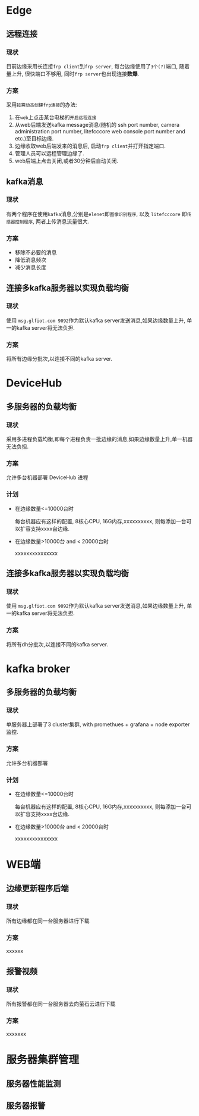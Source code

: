 # Edge
## 远程连接
### 现状
目前边缘采用长连接`frp client`到`frp server`, 每台边缘使用了`3个(?)`端口, 随着量上升, 很快端口不够用, 同时`frp server`也出现连接**数爆**.

### 方案
采用`按需动态创建frp连接`的办法:
1. 在`web`上点击某台电梯的`开启远程连接`
2. 从web后端发送kafka message消息(随机的 ssh port number, camera administration port number, litefcccore web console port number and etc.)至目标边缘.
3. 边缘收取web后端发来的消息后, 启动`frp client`并打开指定端口.
4. 管理人员可以远程管理边缘了.
5. web后端上点击关闭,或者30分钟后自动关闭.

## kafka消息
### 现状
有两个程序在使用`kafka`消息,分别是`elenet`即`图像识别程序`, 以及 `litefcccore` 即`传感器控制程序`, 两者上传消息流量很大.
### 方案
* 移除不必要的消息
* 降低消息频次
* 减少消息长度

## 连接多kafka服务器以实现负载均衡
### 现状
使用 `msg.glfiot.com 9092`作为默认kafka server发送消息,如果边缘数量上升, 单一的kafka server将无法负担.
### 方案
将所有边缘分批次,以连接不同的kafka server.

# DeviceHub
## 多服务器的负载均衡
### 现状
采用多进程负载均衡,即每个进程负责一批边缘的消息,如果边缘数量上升,单一机器无法负担.
### 方案
允许多台机器部署 DeviceHub 进程

### 计划
* 在边缘数量<=10000台时 

  每台机器应有这样的配置, 8核心CPU, 16G内存,xxxxxxxxxx, 则每添加一台可以扩容支持xxxx台边缘.
* 在边缘数量>10000台 and < 20000台时

  xxxxxxxxxxxxxxx
## 连接多kafka服务器以实现负载均衡
### 现状
使用 `msg.glfiot.com 9092`作为默认kafka server发送消息,如果边缘数量上升, 单一的kafka server将无法负担.
### 方案
将所有dh分批次,以连接不同的kafka server.


# kafka broker
## 多服务器的负载均衡
### 现状
单服务器上部署了3 cluster集群, with promethues + grafana + node exporter 监控.
### 方案
允许多台机器部署

### 计划
* 在边缘数量<=10000台时 

  每台机器应有这样的配置, 8核心CPU, 16G内存,xxxxxxxxxx, 则每添加一台可以扩容支持xxxx台边缘.
* 在边缘数量>10000台 and < 20000台时

  xxxxxxxxxxxxxxx

# WEB端
## 边缘更新程序后端
### 现状
所有边缘都在同一台服务器进行下载
### 方案
xxxxxx
## 报警视频
### 现状
所有报警都在同一台服务器去向萤石云进行下载
### 方案
xxxxxxx


# 服务器集群管理
## 服务器性能监测
## 服务器报警

